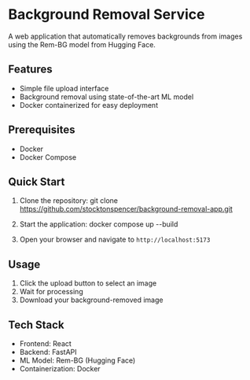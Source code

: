 # Background Removal Service

A web application that automatically removes backgrounds from images using the Rem-BG model from Hugging Face.

## Features
- Simple file upload interface
- Background removal using state-of-the-art ML model
- Docker containerized for easy deployment

## Prerequisites
- Docker
- Docker Compose

## Quick Start
1. Clone the repository: 
git clone https://github.com/stocktonspencer/background-removal-app.git

2. Start the application:
docker compose up --build

3. Open your browser and navigate to `http://localhost:5173`

## Usage
1. Click the upload button to select an image
2. Wait for processing
3. Download your background-removed image

## Tech Stack
- Frontend: React
- Backend: FastAPI
- ML Model: Rem-BG (Hugging Face)
- Containerization: Docker